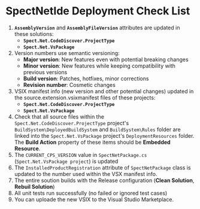# SpectNetIde Deployment Check List

1. __`AssemblyVersion`__ and __`AssemblyFileVersion`__ attributes are updated in these solutions:
    * __`Spect.Net.CodeDiscover.ProjectType`__
    * __`Spect.Net.VsPackage`__
 1. Version numbers use semantic versioning:
    * __Major version__: New features even with potential breaking changes
    * __Minor version__: New features while keeping compatibility with previous versions
    * __Build version__: Patches, hotfixes, minor corrections
    * __Revision number__: Cosmetic changes
1. VSIX manifest info (new version and other potential changes) updated in the source.extension.vsixmanifest files of these projects:
    * __`Spect.Net.CodeDiscover.ProjectType`__
    * __`Spect.Net.VsPackage`__
1. Check that all source files within the `Spect.Net.CodeDiscover.ProjectType` project's
`BuildSystem\DeployedBuildSystem` and `BuildSystem\Rules` folder are linked into the
`Spect.Net.VsPackage` project's `DeploymentResources` folder. The __Build Action__ property 
of these items should be __Embedded Resource__.
1. The `CURRENT_CPS_VERSION` value in `SpectNetPackage.cs` (`Spect.Net.VsPackage project`) is updated 
1. The `InstalledProductRegistration` attribute of `SpectNetPackage` class is updated
to the number used within the VSX manifest info.
1. The entire soution builds with the Release configuration (__Clean Solution__, __Rebuil Solution__)
1. All unit tests run successfully (no failed or ignored test cases)
1. You can uploade the new VSIX to the Visual Studio Marketplace.